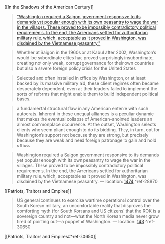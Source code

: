 [[In the Shadows of the American Century]]

> ["Washington required a Saigon government responsive to its demands yet popular enough with its own peasantry to wage the war in the villages. These proved to be impossibly contradictory political requirements. In the end, the Americans settled for authoritarian military rule, which, acceptable as it proved in Washington, was disdained by the Vietnamese peasantry."](obsidian://open?vault=Obsidian%20Vault&file=Amazon_clippings%2FIn%20the%20Shadows%20of%20the%20American%20Century)

> Whether at Saigon in the 1960s or at Kabul after 2002, Washington’s would-be subordinate elites had proved surprisingly insubordinate, creating not only weak, corrupt governance for their own countries but also a severe foreign policy crisis for the United States

> Selected and often installed in office by Washington, or at least backed by its massive military aid, these client regimes often became desperately dependent, even as their leaders failed to implement the sorts of reforms that might enable them to build independent political bases. 

> a fundamental structural flaw in any American entente with such autocrats. Inherent in these unequal alliances is a peculiar dynamic that makes the eventual collapse of American-anointed leaders an almost commonplace occurrence. At the outset, Washington selects clients who seem pliant enough to do its bidding. They, in turn, opt for Washington’s support not because they are strong, but precisely because they are weak and need foreign patronage to gain and hold office.

>Washington required a Saigon government responsive to its demands yet popular enough with its own peasantry to wage the war in the villages. These proved to be impossibly contradictory political requirements. In the end, the Americans settled for authoritarian military rule, which, acceptable as it proved in Washington, was disdained by the Vietnamese peasantry. — location: [1474](kindle://book?action=open&asin=B06XPQWT6Q&location=1474) ^ref-28870 

[[Patriots, Traitors and Empires]]
> US general continues to exercise wartime operational control over the South Korean military, an uncomfortable reality that disproves the comforting myth (for South Koreans and US citizens) that the ROK is a sovereign country and not—what the North Korean media never grow tired of pointing out—a puppet of Washington. — location: [143](kindle://book?action=open&asin=B07BTLBSGS&location=143) ^ref-30650

[[Patriots, Traitors and Empires#^ref-30650]]

